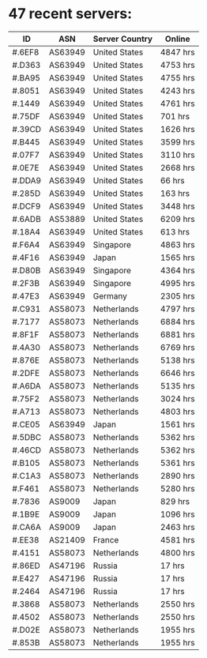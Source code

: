 # 47 recent servers:

| ID | ASN | Server Country | Online |
| ------ | ------ | ------ | ------ |
| #.6EF8 | AS63949 | United States | 4847 hrs |
| #.D363 | AS63949 | United States | 4753 hrs |
| #.BA95 | AS63949 | United States | 4755 hrs |
| #.8051 | AS63949 | United States | 4243 hrs |
| #.1449 | AS63949 | United States | 4761 hrs |
| #.75DF | AS63949 | United States | 701 hrs |
| #.39CD | AS63949 | United States | 1626 hrs |
| #.B445 | AS63949 | United States | 3599 hrs |
| #.07F7 | AS63949 | United States | 3110 hrs |
| #.0E7E | AS63949 | United States | 2668 hrs |
| #.DDA9 | AS63949 | United States | 66 hrs |
| #.285D | AS63949 | United States | 163 hrs |
| #.DCF9 | AS63949 | United States | 3448 hrs |
| #.6ADB | AS53889 | United States | 6209 hrs |
| #.18A4 | AS63949 | United States | 613 hrs |
| #.F6A4 | AS63949 | Singapore | 4863 hrs |
| #.4F16 | AS63949 | Japan | 1565 hrs |
| #.D80B | AS63949 | Singapore | 4364 hrs |
| #.2F3B | AS63949 | Singapore | 4995 hrs |
| #.47E3 | AS63949 | Germany | 2305 hrs |
| #.C931 | AS58073 | Netherlands | 4797 hrs |
| #.7177 | AS58073 | Netherlands | 6884 hrs |
| #.8F1F | AS58073 | Netherlands | 6881 hrs |
| #.4A30 | AS58073 | Netherlands | 6769 hrs |
| #.876E | AS58073 | Netherlands | 5138 hrs |
| #.2DFE | AS58073 | Netherlands | 6646 hrs |
| #.A6DA | AS58073 | Netherlands | 5135 hrs |
| #.75F2 | AS58073 | Netherlands | 3024 hrs |
| #.A713 | AS58073 | Netherlands | 4803 hrs |
| #.CE05 | AS63949 | Japan | 1561 hrs |
| #.5DBC | AS58073 | Netherlands | 5362 hrs |
| #.46CD | AS58073 | Netherlands | 5362 hrs |
| #.B105 | AS58073 | Netherlands | 5361 hrs |
| #.C1A3 | AS58073 | Netherlands | 2890 hrs |
| #.F461 | AS58073 | Netherlands | 5280 hrs |
| #.7836 | AS9009 | Japan | 829 hrs |
| #.1B9E | AS9009 | Japan | 1096 hrs |
| #.CA6A | AS9009 | Japan | 2463 hrs |
| #.EE38 | AS21409 | France | 4581 hrs |
| #.4151 | AS58073 | Netherlands | 4800 hrs |
| #.86ED | AS47196 | Russia | 17 hrs |
| #.E427 | AS47196 | Russia | 17 hrs |
| #.2464 | AS47196 | Russia | 17 hrs |
| #.3868 | AS58073 | Netherlands | 2550 hrs |
| #.4502 | AS58073 | Netherlands | 2550 hrs |
| #.D02E | AS58073 | Netherlands | 1955 hrs |
| #.853B | AS58073 | Netherlands | 1955 hrs |

